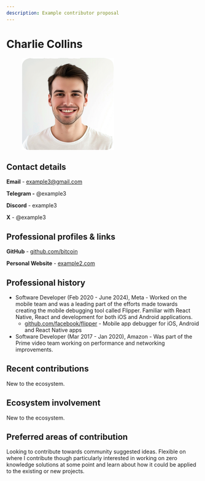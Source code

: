 ```yaml
---
description: Example contributor proposal
---
```


# Charlie Collins

<div align="left">

<figure><img src="../../.gitbook/assets/charlie-collins.png" alt=""><figcaption></figcaption></figure>

</div>

## **Contact details**

**Email** - example3@gmail.com

**Telegram -** @example3

**Discord** - example3

**X** - @example3



## **Professional profiles & links**

**GitHub** - [github.com/bitcoin](https://github.com/bitcoin)

**Personal Website** - [example2.com](https://example2.com)



## **Professional history**

* Software Developer (Feb 2020 - June 2024), Meta - Worked on the mobile team and was a leading part of the efforts made towards creating the mobile debugging tool called Flipper. Familiar with React Native, React and development for both iOS and Android applications.
  * [github.com/facebook/flipper](https://github.com/facebook/flipper) - Mobile app debugger for iOS, Android and React Native apps
* Software Developer (Mar 2017 - Jan 2020), Amazon - Was part of the Prime video team working on performance and networking improvements.



## **Recent contributions**

New to the ecosystem.



## Ecosystem involvement

New to the ecosystem.



## **Preferred areas of contribution**

Looking to contribute towards community suggested ideas. Flexible on where I contribute though particularly interested in working on zero knowledge solutions at some point and learn about how it could be applied to the existing or new projects.
